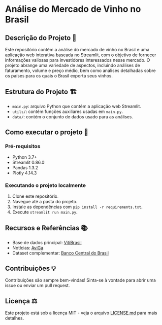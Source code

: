 # Análise do Mercado de Vinho no Brasil

## Descrição do Projeto 📌

Este repositório contém a análise do mercado de vinho no Brasil e uma aplicação web interativa baseada no Streamlit, com o objetivo de fornecer informações valiosas para investidores interessados nesse mercado. O projeto abrange uma variedade de aspectos, incluindo análises de faturamento, volume e preço médio, bem como análises detalhadas sobre os países para os quais o Brasil exporta seus vinhos.

## Estrutura do Projeto 🏗️

- `main.py`: arquivo Python que contém a aplicação web Streamlit.
- `utils/`: contém funções auxiliares usadas em `main.py`.
- `data/`: contém o conjunto de dados usado para as análises.

## Como executar o projeto 🚀

### Pré-requisitos

- Python 3.7+
- Streamlit 0.86.0
- Pandas 1.3.2
- Plotly 4.14.3

### Executando o projeto localmente

1. Clone este repositório.
2. Navegue até a pasta do projeto.
3. Instale as dependências com `pip install -r requirements.txt`.
4. Execute `streamlit run main.py`.

## Recursos e Referências 📚

- Base de dados principal: [VitiBrasil](http://vitibrasil.cnpuv.embrapa.br/index.php?opcao=opt_01)
- Notícias: [AviGa](http://www.aviga.com.br/)
- Dataset complementar: [Banco Central do Brasil](https://dadosabertos.bcb.gov.br/dataset/dolar-americano-usd-todos-os-boletins-diarios)

## Contribuições 💡

Contribuições são sempre bem-vindas! Sinta-se à vontade para abrir uma issue ou enviar um pull request.

## Licença ⚖️

Este projeto está sob a licença MIT - veja o arquivo [LICENSE.md](LICENSE.md) para mais detalhes.

 
